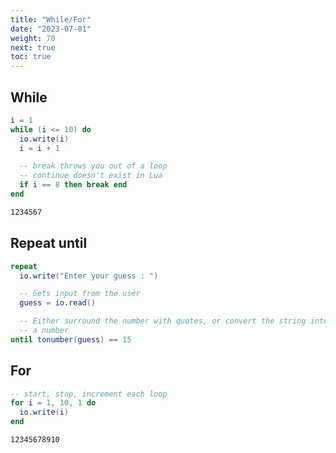 ```yaml
---
title: "While/For"
date: "2023-07-01"
weight: 70
next: true
toc: true
---
```


## While

```lua
i = 1
while (i <= 10) do
  io.write(i)
  i = i + 1

  -- break throws you out of a loop
  -- continue doesn't exist in Lua
  if i == 8 then break end
end
```

```txt {.fs90 .output}
1234567
```

## Repeat until

```lua
repeat
  io.write("Enter your guess : ")

  -- Gets input from the user
  guess = io.read()

  -- Either surround the number with quotes, or convert the string into
  -- a number
until tonumber(guess) == 15
```

## For

```lua
-- start, stop, increment each loop
for i = 1, 10, 1 do
  io.write(i)
end
```

```txt {.fs90 .output}
12345678910
```
